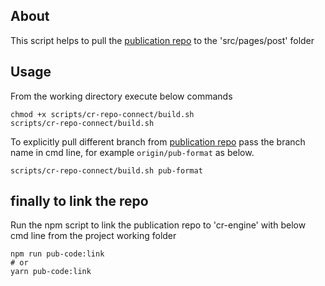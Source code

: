 ## About

This script helps to pull the [publication repo](https://github.com/nirus/coder-rocks) to the 'src/pages/post' folder

## Usage 

From the working directory execute below commands

```console
chmod +x scripts/cr-repo-connect/build.sh
scripts/cr-repo-connect/build.sh 
```

To explicitly pull different branch from [publication repo](https://github.com/nirus/coder-rocks) pass the branch name in cmd line,
for example `origin/pub-format` as below.

```console
scripts/cr-repo-connect/build.sh pub-format
```

## finally to link the repo

Run the npm script to link the publication repo to 'cr-engine' with below cmd line from the project working folder

```console
npm run pub-code:link
# or
yarn pub-code:link
```
